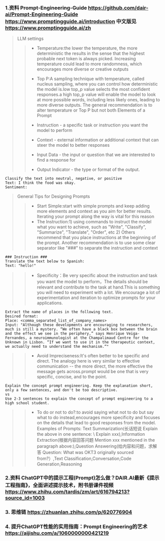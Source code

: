 ### 1.资料 Prompt-Engineering-Guide https://github.com/dair-ai/Prompt-Engineering-Guide    https://www.promptingguide.ai/introduction  中文版见 https://www.promptingguide.ai/zh
> LLM settings
>> * Temperature:the lower the temperature, the more deterministic the results in the sense that the highest probable next token is always picked. Increasing temperature could lead to more randomness, which encourages more diverse or creative outputs
>>
>> * Top P:A sampling technique with temperature, called nucleus sampling, where you can control how deterministic the model is.low top_p value selects the most confident responses.a high top_p value will enable the model to look at more possible words, including less likely ones, leading to more diverse outputs. The general recommendation is to alter temperature or Top P but not both
> Elements of a Prompt
>> * Instruction - a specific task or instruction you want the model to perform
>> * Context - external information or additional context that can steer the model to better responses
>> * Input Data - the input or question that we are interested to find a response for
>> * Output Indicator - the type or format of the output.
```
Classify the text into neutral, negative, or positive
Text: I think the food was okay.
Sentiment:
```
> General Tips for Designing Prompts
>> * Start Simple:start with simple prompts and keep adding more elements and context as you aim for better results. Iterating your prompt along the way is vital for this reason
>> * The Instruction:1) using commands to instruct the model what you want to achieve, such as "Write", "Classify", "Summarize", "Translate", "Order", etc  2) Others recommend that you place instructions at the beginning of the prompt. Another recommendation is to use some clear separator like "###" to separate the instruction and context
```
### Instruction ###
Translate the text below to Spanish:
Text: "hello!"
```
>> * Specificity：Be very specific about the instruction and task you want the model to perform，The details should be relevant and contribute to the task at hand.This is something you will need to experiment with a lot. We encourage a lot of experimentation and iteration to optimize prompts for your applications.
```
Extract the name of places in the following text. 
Desired format:
Place: <comma_separated_list_of_company_names>
Input: "Although these developments are encouraging to researchers, much is still a mystery. “We often have a black box between the brain and the effect we see in the periphery,” says Henrique Veiga-Fernandes, a neuroimmunologist at the Champalimaud Centre for the Unknown in Lisbon. “If we want to use it in the therapeutic context, we actually need to understand the mechanism.“"
```
>> * Avoid Impreciseness:It's often better to be specific and direct. The analogy here is very similar to effective communication -- the more direct, the more effective the message gets across.prompt would be one that is very specific, concise, and to the point.
```
Explain the concept prompt engineering. Keep the explanation short, only a few sentences, and don't be too descriptive.
vs  
Use 2-3 sentences to explain the concept of prompt engineering to a high school student.
```
>> * To do or not to do?:to avoid saying what not to do but say what to do instead,encourages more specificity and focuses on the details that lead to good responses from the model.
>> Examples of Prompts: Text Summarization(长话短说  Explain the above in one sentence: \  Explain xxx),Information Extraction(根据内容回答问题 Mention xxx mentioned in the paragraph above:),Question Answering(给内容和问题，求解答 Question: What was OKT3 originally sourced from?）,Text Classification,Conversation,Code Generation,Reasoning 







### 2.资料 ChatGPT中的提示工程(Prompt)怎么做？DAIR.AI最新《提示工程指南》，全面讲述提示技术，附书册课件视频 https://www.zhihu.com/tardis/zm/art/616794213?source_id=1003
### 3. 思维链  https://zhuanlan.zhihu.com/p/620776904
### 4. 提升ChatGPT性能的实用指南：Prompt Engineering的艺术 https://aijishu.com/a/1060000000421219
